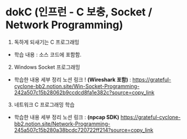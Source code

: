 # dokC (인프런 - C 보충, Socket / Network Programming)

1. 독하게 되새기는 C 프로그래밍
  - 학습 내용 : 소스 코드에 포함함.
2. Windows Socket 프로그래밍
  - 학습한 내용 세부 정리 노션 링크 ! **(Wireshark 포함)** : https://grateful-cyclone-bb2.notion.site/Win-Socket-Programming-242a507c15b28062b9ccdcd8fa1e382c?source=copy_link 
3. 네트워크 C 프로그래밍 학습
  - 학습한 내용 세부 정리 노션 링크 : **(npcap SDK)** https://grateful-cyclone-bb2.notion.site/Network-Programming-245a507c15b280a38bcdc720722ff214?source=copy_link
